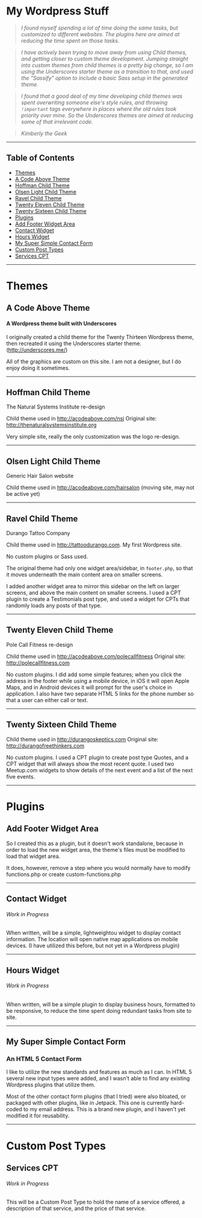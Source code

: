 # My Wordpress Stuff

> _I found myself spending a lot of time doing the same tasks, but customized to different websites. The plugins here are aimed at reducing the time spent on those tasks._

> _I have actively been trying to move away from using Child themes, and getting closer to custom theme development. Jumping straight into custom themes from child themes is a pretty big change, so I am using the Underscores starter theme as a transition to that, and used the "Sassify" option to include a basic Sass setup in the generated theme._

> _I found that a good deal of my time developing child themes was spent overwriting someone else's style rules, and throwing `!important` tags everywhere in places where the old rules took priority over mine. So the Underscores themes are aimed at reducing some of that irrelevant code._

> _Kimberly the Geek_

___

## Table of Contents

 - [Themes](#themes)
  - [A Code Above Theme](#a-code-above-theme)
  - [Hoffman Child Theme](#hoffman-child-theme)
  - [Olsen Light Child Theme](#olsen-light-child-theme)
  - [Ravel Child Theme](#ravel-child-theme)
  - [Twenty Eleven Child Theme](#twenty-eleven-child-theme)
  - [Twenty Sixteen Child Theme](#twenty-sixteen-child-theme)
 - [Plugins](#plugins)
  - [Add Footer Widget Area](#add-footer-widget-area)
  - [Contact Widget](#contact-widget)
  - [Hours Widget](#hours-widget)
  - [My Super Simple Contact Form](#my-super-simple-contact-form)
 - [Custom Post Types](#custom-post-types)
  - [Services CPT](#services-cpt)

___

# Themes

## A Code Above Theme
#### A Wordpress theme built with Underscores

I originally created a child theme for the Twenty Thirteen Wordpress theme, then recreated it using the Underscores starter theme. (http://underscores.me/)

All of the graphics are custom on this site. I am not a designer, but I do enjoy doing it sometimes.

___

## Hoffman Child Theme

The Natural Systems Institute re-design

Child theme used in http://acodeabove.com/nsi Original site: http://thenaturalsystemsinstitute.org

Very simple site, really the only customization was the logo re-design.

___

## Olsen Light Child Theme

Generic Hair Salon website

Child theme used in http://acodeabove.com/hairsalon (moving site, may not be active yet)

___

## Ravel Child Theme

Durango Tattoo Company

Child theme used in http://tattoodurango.com. My first Wordpress site.

No custom plugins or Sass used.

The original theme had only one widget area/sidebar, in `footer.php`, so that it moves underneath the main content area on smaller screens.

I added another widget area to mirror this sidebar on the left on larger screens, and above the main content on smaller screens. I used a CPT plugin to create a Testimonials post type, and used a widget for CPTs that randomly loads any posts of that type. 
___

## Twenty Eleven Child Theme

Pole Call Fitness re-design

Child theme used in http://acodeabove.com/polecallfitness Original site: http://polecallfitness.com

No custom plugins. I did add some simple features; when you click the address in the footer while using a mobile device, in iOS it will open Apple Maps, and in Android devices it will prompt for the user's choice in application. I also have two separate HTML 5 links for the phone number so that a user can either call or text.

___

## Twenty Sixteen Child Theme

Child theme used in http://durangoskeptics.com Original site: http://durangofreethinkers.com

No custom plugins. I used a CPT plugin to create post type Quotes, and a CPT widget that will always show the most recent quote. I used two Meetup.com widgets to show details of the next event and a list of the next five events.


___

# Plugins

## Add Footer Widget Area

So I created this as a plugin, but it doesn't work standalone, because in order to load the new widget area, the theme's files must be modified to load that widget area. 

It does, however, remove a step where you would normally have to modify functions.php or create custom-functions.php


___

## Contact Widget
###### _Work in Progress_

When written, will be a simple, lightweightou widget to display contact information. The location will open native map applications on mobile devices. (I have utilized this before, but not yet in a Wordpress plugin)


___

## Hours Widget
###### _Work in Progress_

When written, will be a simple plugin to display business hours, formatted to be responsive, to reduce the time spent doing redundant tasks from site to site.


___

## My Super Simple Contact Form
### An HTML 5 Contact Form

I like to utilize the new standards and features as much as I can. In HTML 5 several new input types were added, and I wasn't able to find any existing Wordpress plugins that utilize them.

Most of the other contact form plugins (that I tried) were also bloated, or packaged with other plugins, like in Jetpack. This one is currently hard-coded to my email address. This is a brand new plugin, and I haven't yet modified it for reusability.


___

# Custom Post Types

## Services CPT
###### _Work in Progress_

This will be a Custom Post Type to hold the name of a service offered, a description of that service, and the price of that service.
